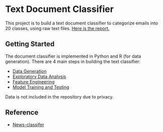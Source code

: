 # Text Document Classifier

This project is to build a text document classifier to categorize emails into 20 classes, using raw text files.
[Here is the report.](https://github.com/yeqiaoling/Document-Classifier/blob/master/05.%20Roport/text_classifier_report.pdf)

## Getting Started

The document classifier is implemented in Python and R (for data generation). There are 4 main steps in building the text classifier:
* [Data Generation](https://github.com/yeqiaoling/Document-Classifier/tree/master/01.%20Data%20Generation)
* [Exploratory Data Analysis](https://github.com/yeqiaoling/Document-Classifier/tree/master/02.%20Exploratory%20Data%20Analysis)
* [Feature Engineering](https://github.com/yeqiaoling/Document-Classifier/tree/master/03.%20Feature%20Engineering)
* [Model Training and Testing](https://github.com/yeqiaoling/Document-Classifier/tree/master/04.%20Model%20Training)

Data is not included in the repository due to privacy. 

## Reference
* [News-classifer](https://github.com/miguelfzafra/Latest-News-Classifier)





